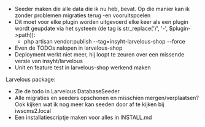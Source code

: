 - Seeder maken die alle data die ik nu heb, bevat. Op die manier kan ik zonder problemen migraties terug -en vooruitspoelen
- Dit moet voor elke plugin worden uitgevoerd elke keer als een plugin wordt geupdate via het systeem (de tag is str_replace('/', '-', $plugin->path)):
  - php artisan vendor:publish --tag=insyht-larvelous-shop --force
- Even de TODOs nalopen in larvelous-shop
- Deployment werkt niet meer, hij loopt te zeuren over een missende versie van insyht/larvelous
- Unit en feature test in larvelous-shop werkend maken


Larvelous package:
- Zie de todo in Larvelous DatabaseSeeder
- Alle migraties en seeders opschonen en misschien mergen/verplaatsen? Ook kijken wat ik nog meer kan seeden door af te kijken bij iwscms2.local
- Een installatiescriptje maken voor alles in INSTALL.md
